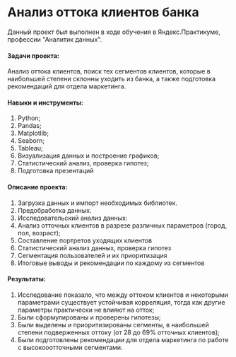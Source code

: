 # Анализ оттока клиентов банка
Данный проект был выполнен в ходе обучения в Яндекс.Практикуме, профессии "Аналитик данных".

#### Задачи проекта: 
Анализ оттока клиентов, поиск тех сегментов клиентов, которые в наибольшей степени склонны уходить из банка, а также подготовка рекомендаций для отдела маркетинга.

#### Навыки и инструменты:

1. Python;
2. Pandas;
3. Matplotlib;
4. Seaborn;
5. Tableau;
6. Визуализация данных и построение графиков;
7. Статистический анализ, проверка гипотез;
8. Подготовка презентаций
   
#### Описание проекта:

1. Загрузка данных и импорт необходимых библиотек.
2. Предобработка данных.
3. Исследовательский анализ данных:
4. Анализ отточных клиентов в разрезе различных параметров (город, пол, возраст);
5. Составление портретов уходящих клиентов
6. Статистический анализ данных, проверка гипотез
7. Сегментация пользователей и их приоритизация
8. Итоговые выводы и рекомендации по каждому из сегментов

#### Результаты:

1. Исследование показало, что между оттоком клиентов и некоторыми параметрами существует устойчивая корреляция, тогда как другие параметры практически не влияют на отток;
2. Были сформулированы и проверены гипотезы;
3. Были выделены и приоритизированы сегменты, в наибольшей степени подверженных оттоку (от 28 до 69% отточных клиентов);
4. Были подготовлены рекомендации для отдела маркетинга по работе с высокооотточными сегментами.
